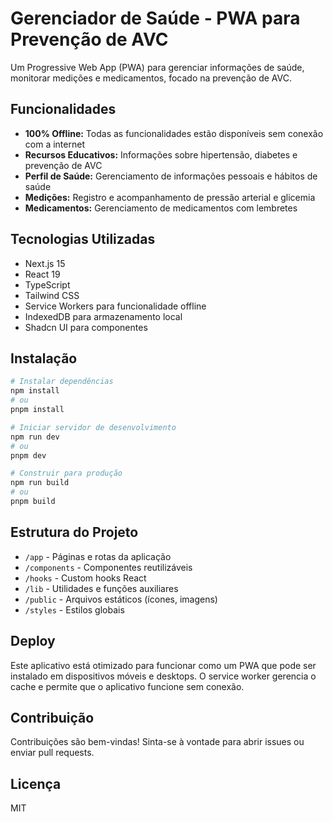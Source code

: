 # Gerenciador de Saúde - PWA para Prevenção de AVC

Um Progressive Web App (PWA) para gerenciar informações de saúde, monitorar medições e medicamentos, focado na prevenção de AVC.

## Funcionalidades

- **100% Offline:** Todas as funcionalidades estão disponíveis sem conexão com a internet
- **Recursos Educativos:** Informações sobre hipertensão, diabetes e prevenção de AVC
- **Perfil de Saúde:** Gerenciamento de informações pessoais e hábitos de saúde
- **Medições:** Registro e acompanhamento de pressão arterial e glicemia
- **Medicamentos:** Gerenciamento de medicamentos com lembretes

## Tecnologias Utilizadas

- Next.js 15
- React 19
- TypeScript
- Tailwind CSS
- Service Workers para funcionalidade offline
- IndexedDB para armazenamento local
- Shadcn UI para componentes

## Instalação

```bash
# Instalar dependências
npm install
# ou
pnpm install

# Iniciar servidor de desenvolvimento
npm run dev
# ou
pnpm dev

# Construir para produção
npm run build
# ou
pnpm build
```

## Estrutura do Projeto

- `/app` - Páginas e rotas da aplicação
- `/components` - Componentes reutilizáveis
- `/hooks` - Custom hooks React
- `/lib` - Utilidades e funções auxiliares
- `/public` - Arquivos estáticos (ícones, imagens)
- `/styles` - Estilos globais

## Deploy

Este aplicativo está otimizado para funcionar como um PWA que pode ser instalado em dispositivos móveis e desktops. O service worker gerencia o cache e permite que o aplicativo funcione sem conexão.

## Contribuição

Contribuições são bem-vindas! Sinta-se à vontade para abrir issues ou enviar pull requests.

## Licença

MIT 